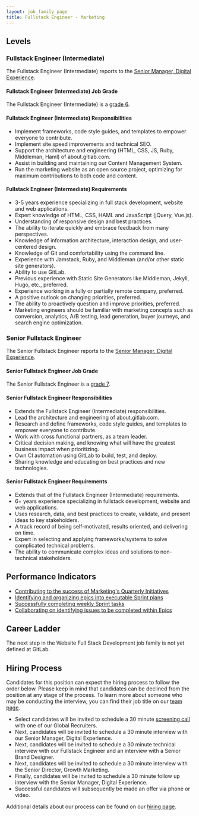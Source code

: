 ```yaml
---
layout: job_family_page
title: Fullstack Engineer - Marketing
---
```


## Levels

### Fullstack Engineer (Intermediate) 

The Fullstack Engineer (Intermediate) reports to the [Senior Manager, Digital Experience](/job-families/marketing/marketing-web-developer-designer/#senior-manager-digital-experience).

#### Fullstack Engineer (Intermediate) Job Grade

The Fullstack Engineer (Intermediate) is a [grade 6](/handbook/total-rewards/compensation/compensation-calculator/#gitlab-job-grades).

#### Fullstack Engineer (Intermediate) Responsibilities

* Implement frameworks, code style guides, and templates to empower everyone to contribute.
* Implement site speed improvements and technical SEO.
* Support the architecture and engineering (HTML, CSS, JS, Ruby, Middleman, Haml) of about.gitlab.com.
* Assist in building and maintaining our Content Management System.
* Run the marketing website as an open source project, optimizing for maximum contributions to both code and content.

#### Fullstack Engineer (Intermediate) Requirements

* 3-5 years experience specializing in full stack development, website and web applications.
* Expert knowledge of HTML, CSS, HAML and JavaScript (jQuery, Vue.js).
* Understanding of responsive design and best practices.
* The ability to iterate quickly and embrace feedback from many perspectives.
* Knowledge of information architecture, interaction design, and user-centered design.
* Knowledge of Git and comfortability using the command line.
* Experience with Jamstack, Ruby, and Middleman (and/or other static site generators).
* Ability to use GitLab.
* Previous experience with Static Site Generators like Middleman, Jekyll, Hugo, etc., preferred. 
* Experience working in a fully or partially remote company, preferred. 
* A positive outlook on changing priorities, preferred. 
* The ability to proactively question and improve priorities, preferred.
* Marketing engineers should be familiar with marketing concepts such as conversion, analytics, A/B testing, lead generation, buyer journeys, and search engine optimization.

### Senior Fullstack Engineer

The Senior Fullstack Engineer reports to the [Senior Manager, Digital Experience](/job-families/marketing/marketing-web-developer-designer/#senior-manager-digital-experience).

#### Senior Fullstack Engineer Job Grade

The Senior Fullstack Engineer is a [grade 7](/handbook/total-rewards/compensation/compensation-calculator/#gitlab-job-grades). 

#### Senior Fullstack Engineer Responsibilities

* Extends the Fullstack Engineer (Intermediate) responsibilities.
* Lead the architecture and engineering of about.gitlab.com. 
* Research and define frameworks, code style guides, and templates to empower everyone to contribute.
* Work with cross functional partners, as a team leader. 
* Critical decision making, and knowing what will have the greatest business impact when prioritizing. 
* Own CI automation using GitLab to build, test, and deploy.
* Sharing knowledge and educating on best practices and new technologies.

#### Senior Fullstack Engineer Requirements

* Extends that of the Fullstack Engineer (Intermediate) requirements.
* 6+ years experience specializing in fullstack development, website and web applications.
* Uses research, data, and best practices to create, validate, and present ideas to key
stakeholders.
* A track record of being self-motivated, results oriented, and delivering on time.
* Expert in selecting and applying frameworks/systems to solve complicated technical problems. 
* The ability to communicate complex ideas and solutions to non-technical stakeholders. 

## Performance Indicators

* [Contributing to the success of Marketing's Quarterly Initiatives](https://about.gitlab.com/handbook/marketing/inbound-marketing/#q3-fy21-initiatives)
* [Identifying and organizing epics into executable Sprint plans](https://about.gitlab.com/handbook/marketing/growth-marketing/brand-and-digital-design/#sprint-planning)
* [Successfully completing weekly Sprint tasks](https://about.gitlab.com/handbook/marketing/growth-marketing/brand-and-digital-design/#sprint-cycle)
* [Collaborating on identifying issues to be completed within Epics](https://about.gitlab.com/handbook/marketing/inbound-marketing/#epics)

## Career Ladder

The next step in the Website Full Stack Development job family is not yet defined at GitLab. 

## Hiring Process

Candidates for this position can expect the hiring process to follow the order below. Please keep in mind that candidates can be declined from the position at any stage of the process. To learn more about someone who may be conducting the interview, you can find their job title on our [team page](/company/team).

* Select candidates will be invited to schedule a 30 minute [screening call](/handbook/hiring/#screening-call) with one of our Global Recruiters.
* Next, candidates will be invited to schedule a 30 minute interview with our Senior Manager, Digital Experience. 
* Next, candidates will be invited to schedule a 30 minute technical interview with our Fullstack Engineer and an interview with a Senior Brand Designer. 
* Next, candidates will be invited to schedule a 30 minute interview with the Senior Director, Growth Marketing. 
* Finally, candidates will be invited to schedule a 30 minute follow up interview with the Senior Manager, Digital Experience. 
* Successful candidates will subsequently be made an offer via phone or video. 

Additional details about our process can be found on our [hiring page](/handbook/hiring/).
